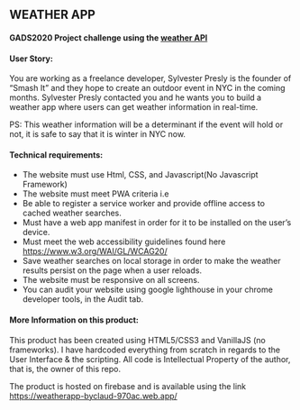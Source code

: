 ## WEATHER APP

#### GADS2020 Project challenge using the <a href = "https://openweathermap.org/api/one-call-api">weather API</a>


#### User Story:
You are working as a freelance developer, Sylvester Presly is the founder of  “Smash It” and they hope to create an outdoor event in NYC in the coming months. Sylvester Presly contacted you and he wants you to build a weather app where users can get weather information in real-time.

PS: This weather information will be a determinant if the event will hold or not, it is safe to say that it is winter in NYC now.


#### Technical requirements:

- The website must use Html, CSS, and Javascript(No Javascript Framework)
- The website must meet PWA criteria i.e
- Be able to register a service worker and provide offline access to cached weather searches.
- Must have a web app manifest in order for it to be installed on the user’s device.
- Must meet the web accessibility guidelines found here https://www.w3.org/WAI/GL/WCAG20/
- Save weather searches on local storage in order to make the weather results persist on the page when a user reloads.
- The website must be responsive on all screens.
- You can audit your website using google lighthouse in your chrome developer tools, in the Audit tab.


#### More Information on this product:

This product has been created using HTML5/CSS3 and VanillaJS (no frameworks). I have hardcoded everything from scratch in regards to the User Interface & the scripting.
All code is Intellectual Property of the author, that is, the owner of this repo.

The product is hosted on firebase and is available using the link https://weatherapp-byclaud-970ac.web.app/
